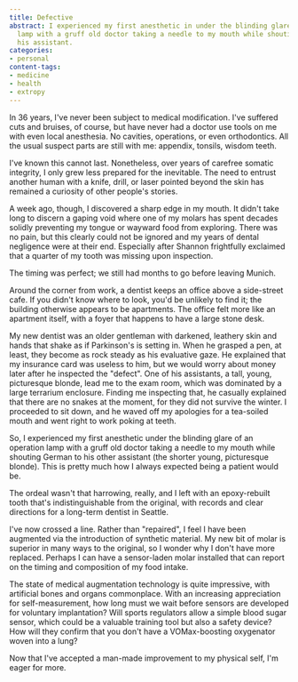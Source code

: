 ```yaml
---
title: Defective
abstract: I experienced my first anesthetic in under the blinding glare of an operation
  lamp with a gruff old doctor taking a needle to my mouth while shouting German to
  his assistant.
categories:
- personal
content-tags:
- medicine
- health
- extropy
---
```


In 36 years, I've never been subject to medical modification.  I've suffered cuts and bruises, of course, but have never had a doctor use tools on me with even local anesthesia.  No cavities, operations, or even orthodontics.  All the usual suspect parts are still with me: appendix, tonsils, wisdom teeth.

I've known this cannot last.  Nonetheless, over years of carefree somatic integrity, I only grew less prepared for the inevitable.  The need to entrust another human with a knife, drill, or laser pointed beyond the skin has remained a curiosity of other people's stories.

A week ago, though, I discovered a sharp edge in my mouth.  It didn't take long to discern a gaping void where one of my molars has spent decades solidly preventing my tongue or wayward food from exploring.  There was no pain, but this clearly could not be ignored and my years of dental negligence were at their end.  Especially after Shannon frightfully exclaimed that a quarter of my tooth was missing upon inspection.

The timing was perfect; we still had months to go before leaving Munich.

Around the corner from work, a dentist keeps an office above a side-street cafe.  If you didn't know where to look, you'd be unlikely to find it; the building otherwise appears to be apartments.  The office felt more like an apartment itself, with a foyer that happens to have a large stone desk.

My new dentist was an older gentleman with darkened, leathery skin and hands that shake as if Parkinson's is setting in.  When he grasped a pen, at least, they become as rock steady as his evaluative gaze.  He explained that my insurance card was useless to him, but we would worry about money later after he inspected the "defect".  One of his assistants, a tall, young, picturesque blonde, lead me to the exam room, which was dominated by a large terrarium enclosure.  Finding me inspecting that, he casually explained that there are no snakes at the moment, for they did not survive the winter.  I proceeded to sit down, and he waved off my apologies for a tea-soiled mouth and went right to work poking at teeth.

So, I experienced my first anesthetic under the blinding glare of an operation lamp with a gruff old doctor taking a needle to my mouth while shouting German to his other assistant (the shorter young, picturesque blonde).  This is pretty much how I always expected being a patient would be.

The ordeal wasn't that harrowing, really, and I left with an epoxy-rebuilt tooth that's indistinguishable from the original, with records and clear directions for a long-term dentist in Seattle.

I've now crossed a line.  Rather than "repaired", I feel I have been augmented via the introduction of synthetic material.  My new bit of molar is superior in many ways to the original, so I wonder why I don't have more replaced.  Perhaps I can have a sensor-laden molar installed that can report on the timing and composition of my food intake.

The state of medical augmentation technology is quite impressive, with artificial bones and organs commonplace.  With an increasing appreciation for self-measurement, how long must we wait before sensors are developed for voluntary implantation?  Will sports regulators allow a simple blood sugar sensor, which could be a valuable training tool but also a safety device?  How will they confirm that you don't have a VOMax-boosting oxygenator woven into a lung?

Now that I've accepted a man-made improvement to my physical self, I'm eager for more.
